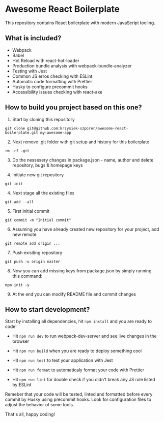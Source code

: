 # Awesome React Boilerplate

This repository contains React boilerplate with modern JavaScript tooling.

## What is included?

- Webpack
- Babel
- Hot Reload with react-hot-loader
- Production bundle analysis with webpack-bundle-analyzer
- Testing with Jest
- Common JS erros checking with ESLint
- Automatic code formatting with Prettier
- Husky to configure precommit hooks
- Accessibility issues checking with react-axe

## How to build you project based on this one?

1. Start by cloning this repository

`git clone git@github.com:krzysiek-szporer/awesome-react-boilerplate.git my-awesome-app`

2. Next remove .git folder with git setup and history for this boilerplate

`rm -rf .git`

3. Do the nessesery changes in package.json - name, author and delete repository, bugs & homepage keys

4. Initiate new git repository

`git init`

4. Next stage all the existing files

`git add --all`

5. First initial commit

`git commit -m "Initial commit"`

6. Assuming you have already created new repository for your project, add new remote

`git remote add origin ...`

7. Push exisiting repository

`git push -u origin master`

8. Now you can add missing keys from package.json by simply running this command:

`npm init -y`

9. At the end you can modify README file and commit changes

## How to start development?

Start by installing all dependencies, hit `npm install` and you are ready to code!

- Hit `npm run dev` to run webpack-dev-server and see live changes in the browser

- Hit `npm run build` when you are ready to deploy something cool

- Hit `npm run test` to test your application with Jest

- Hit `npm run format` to automaticaly format your code with Prettier

- Hit `npm run lint` for double check if you didn't break any JS rule listed by ESLint

Remeber that your code will be tested, linted and formatted before every commit by Husky using precommit hooks. Look for configuration files to adjust the behavior of some tools.

That's all, happy coding!
